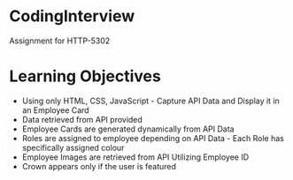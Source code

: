 # CodingInterview
 Assignment for HTTP-5302


# Learning Objectives
* Using only HTML, CSS, JavaScript - Capture API Data and Display it in an Employee Card
* Data retrieved from API provided
* Employee Cards are generated dynamically from API Data
* Roles are assigned to employee depending on API Data - Each Role has specifically assigned colour
* Employee Images are retrieved from API Utilizing Employee ID
* Crown appears only if the user is featured
